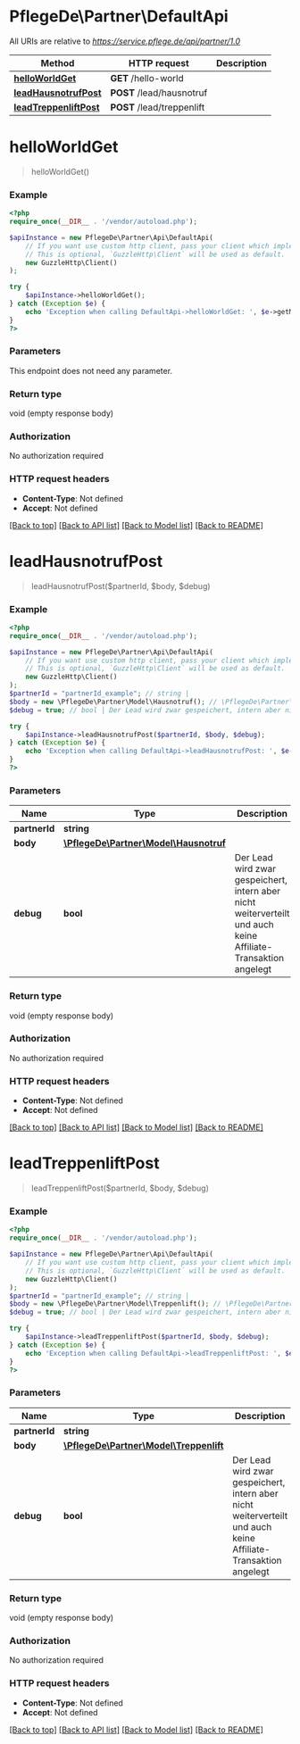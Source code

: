 # PflegeDe\Partner\DefaultApi

All URIs are relative to *https://service.pflege.de/api/partner/1.0*

Method | HTTP request | Description
------------- | ------------- | -------------
[**helloWorldGet**](DefaultApi.md#helloWorldGet) | **GET** /hello-world | 
[**leadHausnotrufPost**](DefaultApi.md#leadHausnotrufPost) | **POST** /lead/hausnotruf | 
[**leadTreppenliftPost**](DefaultApi.md#leadTreppenliftPost) | **POST** /lead/treppenlift | 


# **helloWorldGet**
> helloWorldGet()



### Example
```php
<?php
require_once(__DIR__ . '/vendor/autoload.php');

$apiInstance = new PflegeDe\Partner\Api\DefaultApi(
    // If you want use custom http client, pass your client which implements `GuzzleHttp\ClientInterface`.
    // This is optional, `GuzzleHttp\Client` will be used as default.
    new GuzzleHttp\Client()
);

try {
    $apiInstance->helloWorldGet();
} catch (Exception $e) {
    echo 'Exception when calling DefaultApi->helloWorldGet: ', $e->getMessage(), PHP_EOL;
}
?>
```

### Parameters
This endpoint does not need any parameter.

### Return type

void (empty response body)

### Authorization

No authorization required

### HTTP request headers

 - **Content-Type**: Not defined
 - **Accept**: Not defined

[[Back to top]](#) [[Back to API list]](../../README.md#documentation-for-api-endpoints) [[Back to Model list]](../../README.md#documentation-for-models) [[Back to README]](../../README.md)

# **leadHausnotrufPost**
> leadHausnotrufPost($partnerId, $body, $debug)



### Example
```php
<?php
require_once(__DIR__ . '/vendor/autoload.php');

$apiInstance = new PflegeDe\Partner\Api\DefaultApi(
    // If you want use custom http client, pass your client which implements `GuzzleHttp\ClientInterface`.
    // This is optional, `GuzzleHttp\Client` will be used as default.
    new GuzzleHttp\Client()
);
$partnerId = "partnerId_example"; // string | 
$body = new \PflegeDe\Partner\Model\Hausnotruf(); // \PflegeDe\Partner\Model\Hausnotruf | 
$debug = true; // bool | Der Lead wird zwar gespeichert, intern aber nicht weiterverteilt und auch keine Affiliate-Transaktion angelegt

try {
    $apiInstance->leadHausnotrufPost($partnerId, $body, $debug);
} catch (Exception $e) {
    echo 'Exception when calling DefaultApi->leadHausnotrufPost: ', $e->getMessage(), PHP_EOL;
}
?>
```

### Parameters

Name | Type | Description  | Notes
------------- | ------------- | ------------- | -------------
 **partnerId** | **string**|  |
 **body** | [**\PflegeDe\Partner\Model\Hausnotruf**](../Model/Hausnotruf.md)|  |
 **debug** | **bool**| Der Lead wird zwar gespeichert, intern aber nicht weiterverteilt und auch keine Affiliate-Transaktion angelegt | [optional]

### Return type

void (empty response body)

### Authorization

No authorization required

### HTTP request headers

 - **Content-Type**: Not defined
 - **Accept**: Not defined

[[Back to top]](#) [[Back to API list]](../../README.md#documentation-for-api-endpoints) [[Back to Model list]](../../README.md#documentation-for-models) [[Back to README]](../../README.md)

# **leadTreppenliftPost**
> leadTreppenliftPost($partnerId, $body, $debug)



### Example
```php
<?php
require_once(__DIR__ . '/vendor/autoload.php');

$apiInstance = new PflegeDe\Partner\Api\DefaultApi(
    // If you want use custom http client, pass your client which implements `GuzzleHttp\ClientInterface`.
    // This is optional, `GuzzleHttp\Client` will be used as default.
    new GuzzleHttp\Client()
);
$partnerId = "partnerId_example"; // string | 
$body = new \PflegeDe\Partner\Model\Treppenlift(); // \PflegeDe\Partner\Model\Treppenlift | 
$debug = true; // bool | Der Lead wird zwar gespeichert, intern aber nicht weiterverteilt und auch keine Affiliate-Transaktion angelegt

try {
    $apiInstance->leadTreppenliftPost($partnerId, $body, $debug);
} catch (Exception $e) {
    echo 'Exception when calling DefaultApi->leadTreppenliftPost: ', $e->getMessage(), PHP_EOL;
}
?>
```

### Parameters

Name | Type | Description  | Notes
------------- | ------------- | ------------- | -------------
 **partnerId** | **string**|  |
 **body** | [**\PflegeDe\Partner\Model\Treppenlift**](../Model/Treppenlift.md)|  |
 **debug** | **bool**| Der Lead wird zwar gespeichert, intern aber nicht weiterverteilt und auch keine Affiliate-Transaktion angelegt | [optional]

### Return type

void (empty response body)

### Authorization

No authorization required

### HTTP request headers

 - **Content-Type**: Not defined
 - **Accept**: Not defined

[[Back to top]](#) [[Back to API list]](../../README.md#documentation-for-api-endpoints) [[Back to Model list]](../../README.md#documentation-for-models) [[Back to README]](../../README.md)

